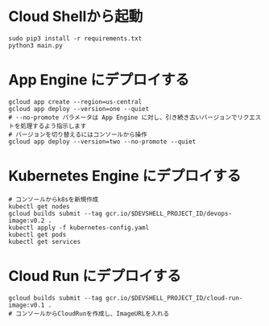 # Cloud Shellから起動
```
sudo pip3 install -r requirements.txt
python3 main.py
```

# App Engine にデプロイする
```
gcloud app create --region=us-central
gcloud app deploy --version=one --quiet
# --no-promote パラメータは App Engine に対し、引き続き古いバージョンでリクエストを処理するよう指示します
# バージョンを切り替えるにはコンソールから操作
gcloud app deploy --version=two --no-promote --quiet
```

# Kubernetes Engine にデプロイする
```
# コンソールからk8sを新規作成
kubectl get nodes
gcloud builds submit --tag gcr.io/$DEVSHELL_PROJECT_ID/devops-image:v0.2 .
kubectl apply -f kubernetes-config.yaml
kubectl get pods
kubectl get services
```

# Cloud Run にデプロイする
```
gcloud builds submit --tag gcr.io/$DEVSHELL_PROJECT_ID/cloud-run-image:v0.1 .
# コンソールからCloudRunを作成し、ImageURLを入れる
```
